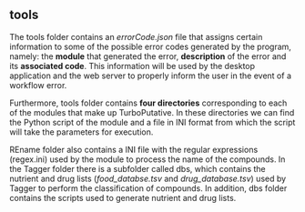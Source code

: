 ## tools

The tools folder contains an *errorCode.json* file that assigns certain information to some of the possible error codes generated by the program, namely: the **module** that generated the error, **description** of the error and its **associated code**. This information will be used by the desktop application and the web server to properly inform the user in the event of a workflow error.

Furthermore, tools folder contains **four directories** corresponding to each of the modules that make up TurboPutative. In these directories we can find the Python script of the module and a file in INI format from which the script will take the parameters for execution.

REname folder also contains a INI file with the regular expressions (regex.ini) used by the module to process the name of the compounds.
In the Tagger folder there is a subfolder called dbs, which contains the nutrient and drug lists (*food_databse.tsv* and *drug_database.tsv*) used by Tagger to perform the classification of compounds. In addition, dbs folder contains the scripts used to generate nutrient and drug lists.